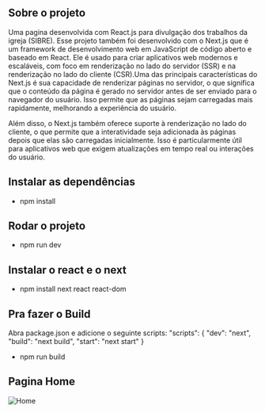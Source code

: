 ## Sobre o projeto
Uma pagina desenvolvida com React.js para divulgação dos trabalhos da igreja (SIBRE).
Esse projeto também foi desenvolvido com o Next.js que é um framework de desenvolvimento web em JavaScript de código aberto e baseado em React. Ele é usado para criar aplicativos web modernos e escaláveis, com foco em renderização no lado do servidor (SSR) e na renderização no lado do cliente (CSR).Uma das principais características do Next.js é sua capacidade de renderizar páginas no servidor, o que significa que o conteúdo da página é gerado no servidor antes de ser enviado para o navegador do usuário. Isso permite que as páginas sejam carregadas mais rapidamente, melhorando a experiência do usuário.

Além disso, o Next.js também oferece suporte à renderização no lado do cliente, o que permite que a interatividade seja adicionada às páginas depois que elas são carregadas inicialmente. Isso é particularmente útil para aplicativos web que exigem atualizações em tempo real ou interações do usuário.

## Instalar as dependências
- npm install

## Rodar o projeto
- npm run dev

## Instalar o react e o next
- npm install next react react-dom

## Pra fazer o Build
Abra package.json e adicione o seguinte scripts:
"scripts": {
  "dev": "next",
  "build": "next build",
  "start": "next start"
}
 - npm run build
## Pagina Home
![Home](https://github.com/Ernilson/Ernilson-front2-sibre-react-next/assets/30840118/a04198bc-d1ac-4848-a8d4-2f1446bc23ce)
